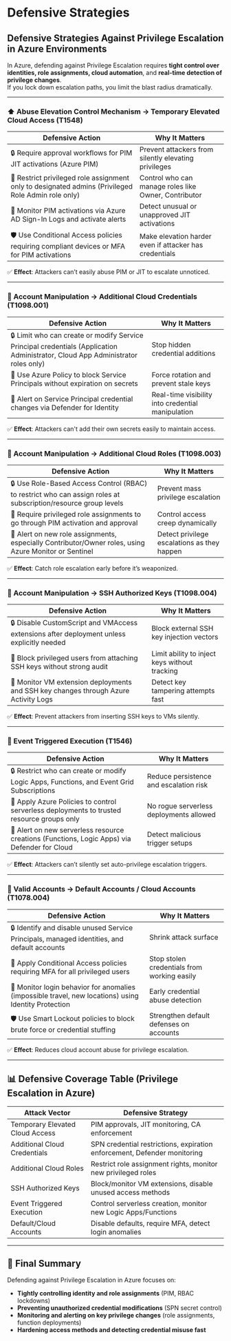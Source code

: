 # Defensive Strategies

## **Defensive Strategies Against Privilege Escalation in Azure Environments**

In Azure, defending against Privilege Escalation requires **tight control over identities, role assignments, cloud automation**, and **real-time detection of privilege changes**.\
If you lock down escalation paths, you limit the blast radius dramatically.

***

### ⬆️ Abuse Elevation Control Mechanism → Temporary Elevated Cloud Access (T1548)

| Defensive Action                                                                                   | Why It Matters                                         |
| -------------------------------------------------------------------------------------------------- | ------------------------------------------------------ |
| 🔒 Require approval workflows for PIM JIT activations (Azure PIM)                                  | Prevent attackers from silently elevating privileges   |
| 🚫 Restrict privileged role assignment only to designated admins (Privileged Role Admin role only) | Control who can manage roles like Owner, Contributor   |
| 📜 Monitor PIM activations via Azure AD Sign-In Logs and activate alerts                           | Detect unusual or unapproved JIT activations           |
| 🛡️ Use Conditional Access policies requiring compliant devices or MFA for PIM activations         | Make elevation harder even if attacker has credentials |

✅ **Effect**: Attackers can’t easily abuse PIM or JIT to escalate unnoticed.

***

### 👤 Account Manipulation → Additional Cloud Credentials (T1098.001)

| Defensive Action                                                                                                                | Why It Matters                                    |
| ------------------------------------------------------------------------------------------------------------------------------- | ------------------------------------------------- |
| 🔒 Limit who can create or modify Service Principal credentials (Application Administrator, Cloud App Administrator roles only) | Stop hidden credential additions                  |
| 🚫 Use Azure Policy to block Service Principals without expiration on secrets                                                   | Force rotation and prevent stale keys             |
| 📜 Alert on Service Principal credential changes via Defender for Identity                                                      | Real-time visibility into credential manipulation |

✅ **Effect**: Attackers can't add their own secrets easily to maintain access.

***

### 👤 Account Manipulation → Additional Cloud Roles (T1098.003)

| Defensive Action                                                                                               | Why It Matters                              |
| -------------------------------------------------------------------------------------------------------------- | ------------------------------------------- |
| 🔒 Use Role-Based Access Control (RBAC) to restrict who can assign roles at subscription/resource group levels | Prevent mass privilege escalation           |
| 🚫 Require privileged role assignments to go through PIM activation and approval                               | Control access creep dynamically            |
| 📜 Alert on new role assignments, especially Contributor/Owner roles, using Azure Monitor or Sentinel          | Detect privilege escalations as they happen |

✅ **Effect**: Catch role escalation early before it’s weaponized.

***

### 👤 Account Manipulation → SSH Authorized Keys (T1098.004)

| Defensive Action                                                                          | Why It Matters                                |
| ----------------------------------------------------------------------------------------- | --------------------------------------------- |
| 🔒 Disable CustomScript and VMAccess extensions after deployment unless explicitly needed | Block external SSH key injection vectors      |
| 🚫 Block privileged users from attaching SSH keys without strong audit                    | Limit ability to inject keys without tracking |
| 📜 Monitor VM extension deployments and SSH key changes through Azure Activity Logs       | Detect key tampering attempts fast            |

✅ **Effect**: Prevent attackers from inserting SSH keys to VMs silently.

***

### 📅 Event Triggered Execution (T1546)

| Defensive Action                                                                             | Why It Matters                          |
| -------------------------------------------------------------------------------------------- | --------------------------------------- |
| 🔒 Restrict who can create or modify Logic Apps, Functions, and Event Grid Subscriptions     | Reduce persistence and escalation risk  |
| 🚫 Apply Azure Policies to control serverless deployments to trusted resource groups only    | No rogue serverless deployments allowed |
| 📜 Alert on new serverless resource creations (Functions, Logic Apps) via Defender for Cloud | Detect malicious trigger setups         |

✅ **Effect**: Attackers can’t silently set auto-privilege escalation triggers.

***

### 👥 Valid Accounts → Default Accounts / Cloud Accounts (T1078.004)

| Defensive Action                                                                                     | Why It Matters                              |
| ---------------------------------------------------------------------------------------------------- | ------------------------------------------- |
| 🔒 Identify and disable unused Service Principals, managed identities, and default accounts          | Shrink attack surface                       |
| 🚫 Apply Conditional Access policies requiring MFA for all privileged users                          | Stop stolen credentials from working easily |
| 📜 Monitor login behavior for anomalies (impossible travel, new locations) using Identity Protection | Early credential abuse detection            |
| 🛡️ Use Smart Lockout policies to block brute force or credential stuffing                           | Strengthen default defenses on accounts     |

✅ **Effect**: Reduces cloud account abuse for privilege escalation.

***

## 📊 **Defensive Coverage Table (Privilege Escalation in Azure)**

| Attack Vector                   | Defensive Strategy                                                       |
| ------------------------------- | ------------------------------------------------------------------------ |
| Temporary Elevated Cloud Access | PIM approvals, JIT monitoring, CA enforcement                            |
| Additional Cloud Credentials    | SPN credential restrictions, expiration enforcement, Defender monitoring |
| Additional Cloud Roles          | Restrict role assignment rights, monitor new privileged roles            |
| SSH Authorized Keys             | Block/monitor VM extensions, disable unused access methods               |
| Event Triggered Execution       | Control serverless creation, monitor new Logic Apps/Functions            |
| Default/Cloud Accounts          | Disable defaults, require MFA, detect login anomalies                    |

***

## 🎯 Final Summary

Defending against Privilege Escalation in Azure focuses on:

* **Tightly controlling identity and role assignments** (PIM, RBAC lockdowns)
* **Preventing unauthorized credential modifications** (SPN secret control)
* **Monitoring and alerting on key privilege changes** (role assignments, function deployments)
* **Hardening access methods and detecting credential misuse fast**

